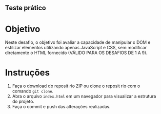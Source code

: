 ## Teste prático

# Objetivo

Neste desafio, o objetivo foi avaliar a capacidade de manipular o DOM e estilizar elementos utilizando apenas JavaScript e CSS, sem modificar diretamente o HTML fornecido (VÁLIDO PARA OS DESAFIOS DE 1 A 9). 

# Instruções

1. Faça o download do reposit rio ZIP ou clone o reposit rio com o comando `git clone`.
2. Abra o arquivo `index.html` em um navegador para visualizar a estrutura do projeto.
3. Faça o commit e push das alterações realizadas.
